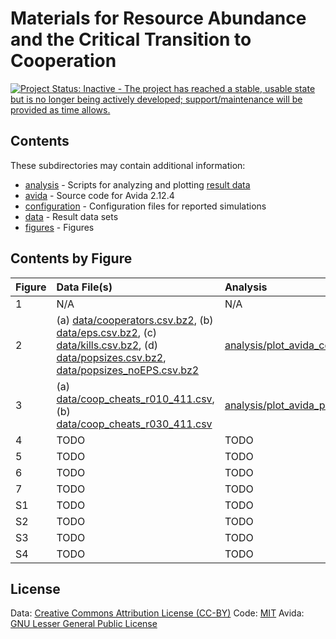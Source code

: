 # Materials for Resource Abundance and the Critical Transition to Cooperation

[![Project Status: Inactive - The project has reached a stable, usable state but is no longer being actively developed; support/maintenance will be provided as time allows.](http://www.repostatus.org/badges/latest/inactive.svg)](http://www.repostatus.org/#inactive)


## Contents

These subdirectories may contain additional information:

* [analysis](analysis) - Scripts for analyzing and plotting [result data](data)
* [avida](avida) - Source code for Avida 2.12.4
* [configuration](configuration) - Configuration files for reported simulations
* [data](data) - Result data sets
* [figures](figures) - Figures


## Contents by Figure

| Figure  | Data File(s)   | Analysis      | Image       |
|:--------|:---------------|:--------------|:------------|
| 1       | N/A            | N/A           | [figures/avida_diagram.png](figures/avida_diagram.png) |
| 2       | (a) [data/cooperators.csv.bz2](data/cooperators.csv.bz2), (b) [data/eps.csv.bz2](data/eps.csv.bz2), (c) [data/kills.csv.bz2](data/kills.csv.bz2), (d) [data/popsizes.csv.bz2](data/popsizes.csv.bz2), [data/popsizes_noEPS.csv.bz2](data/popsizes_noEPS.csv.bz2) | [analysis/plot_avida_combined.R](analysis/plot_avida_combined.R) | [figures/avida_combined.pdf](figures/avida_combined.pdf) |
| 3       | (a) [data/coop_cheats_r010_411.csv](data/coop_cheats_r010_411.csv), (b) [data/coop_cheats_r030_411.csv](data/coop_cheats_r030_411.csv) | [analysis/plot_avida_popstacks.R](analysis/plot_avida_popstacks.R) | [figures/avida_population_stacks.pdf](figures/avida_population_stacks.pdf) |
| 4       | TODO           | TODO          | [figures/avida_fluctuation_cooppct.pdf](figures/avida_fluctuation_cooppct.pdf) |
| 5       | TODO           | TODO          | [figures/vc_biofilm_7dWT.pdf](figures/vc_biofilm_7dWT.pdf) |
| 6       | TODO           | TODO          | [figures/TODO.pdf](figures/TODO.pdf) |
| 7       | TODO           | TODO          | [figures/TODO.pdf](figures/TODO.pdf) |
| S1      | TODO           | TODO          | [figures/population-0092900.pdf](figures/population-0092900.pdf) |
| S2      | TODO           | TODO          | [figures/avida_cooperators_trajectories.pdf](figures/avida_cooperators_trajectories.pdf) |
| S3      | TODO           | TODO          | [figures/avida_reactions_ORN_EQU.pdf](figures/avida_reactions_ORN_EQU.pdf) |
| S4      | TODO           | TODO          | [figures/vc_growth_WT.pdf](figures/vc_growth_WT.pdf) |


## License

Data: [Creative Commons Attribution License (CC-BY)](https://creativecommons.org/licenses/by/4.0/)
Code: [MIT](https://opensource.org/licenses/MIT)
Avida: [GNU Lesser General Public License](https://www.gnu.org/licenses/lgpl.html)
